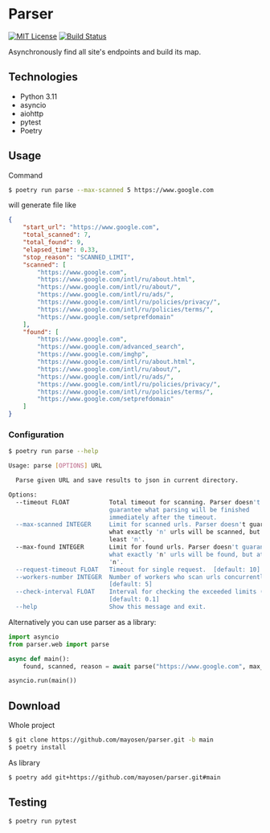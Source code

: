 # Parser

[![MIT License][license-image]][license]
[![Build Status][github-action-image]][github-action-url]

Asynchronously find all site's endpoints and build its map.

## Technologies
- Python 3.11
- asyncio
- aiohttp
- pytest
- Poetry

## Usage

Command

```sh
$ poetry run parse --max-scanned 5 https://www.google.com
```

will generate file like

```json
{
    "start_url": "https://www.google.com",
    "total_scanned": 7,
    "total_found": 9,
    "elapsed_time": 0.33,
    "stop_reason": "SCANNED_LIMIT",
    "scanned": [
        "https://www.google.com",
        "https://www.google.com/intl/ru/about.html",
        "https://www.google.com/intl/ru/about/",
        "https://www.google.com/intl/ru/ads/",
        "https://www.google.com/intl/ru/policies/privacy/",
        "https://www.google.com/intl/ru/policies/terms/",
        "https://www.google.com/setprefdomain"
    ],
    "found": [
        "https://www.google.com",
        "https://www.google.com/advanced_search",
        "https://www.google.com/imghp",
        "https://www.google.com/intl/ru/about.html",
        "https://www.google.com/intl/ru/about/",
        "https://www.google.com/intl/ru/ads/",
        "https://www.google.com/intl/ru/policies/privacy/",
        "https://www.google.com/intl/ru/policies/terms/",
        "https://www.google.com/setprefdomain"
    ]
}
```

### Configuration
```sh
$ poetry run parse --help

Usage: parse [OPTIONS] URL

  Parse given URL and save results to json in current directory.

Options:
  --timeout FLOAT           Total timeout for scanning. Parser doesn't
                            guarantee what parsing will be finished
                            immediately after the timeout.
  --max-scanned INTEGER     Limit for scanned urls. Parser doesn't guarantee
                            what exactly 'n' urls will be scanned, but at
                            least 'n'.
  --max-found INTEGER       Limit for found urls. Parser doesn't guarantee
                            what exactly 'n' urls will be found, but at least
                            'n'.
  --request-timeout FLOAT   Timeout for single request.  [default: 10]
  --workers-number INTEGER  Number of workers who scan urls concurrently.
                            [default: 5]
  --check-interval FLOAT    Interval for checking the exceeded limits (s).
                            [default: 0.1]
  --help                    Show this message and exit.
```


Alternatively you can use parser as a library:

```python
import asyncio
from parser.web import parse

async def main():
    found, scanned, reason = await parse("https://www.google.com", max_scanned=5)

asyncio.run(main())
```

## Download

Whole project

```sh
$ git clone https://github.com/mayosen/parser.git -b main
$ poetry install
```

As library

```sh
$ poetry add git+https://github.com/mayosen/parser.git#main
```

## Testing

```sh
$ poetry run pytest
```

[license-image]: https://img.shields.io/badge/license-MIT-blue.svg
[license]: LICENSE.md
[github-action-image]: https://github.com/mayosen/parser/actions/workflows/main.yml/badge.svg
[github-action-url]: https://github.com/mayosen/parser/actions/workflows/main.yml
